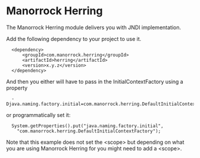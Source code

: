 
# Manorrock Herring 

The Manorrock Herring module delivers you with JNDI implementation.

Add the following dependency to your project to use it.

      <dependency>
          <groupId>com.manorrock.herring</groupId>
          <artifactId>herring</artifactId>
          <version>x.y.z</version>
      </dependency>

And then you either will have to pass in the InitialContextFactory using a property

      -Djava.naming.factory.initial=com.manorrock.herring.DefaultInitialContextFactory

or programmatically set it:

      System.getProperties().put("java.naming.factory.initial", 
        "com.manorrock.herring.DefaultInitialContextFactory");

Note that this example does not set the &lt;scope&gt; but depending on what you
are using Manorrock Herring for you might need to add a &lt;scope&gt;.
